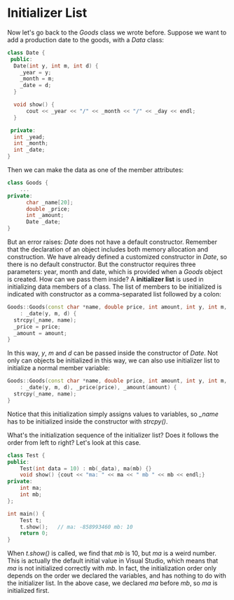# Initializer List

Now let's go back to the *Goods* class we wrote before. Suppose we want to add a production date to the goods, with a *Data* class: 

```cpp
class Date {
 public:
  Date(int y, int m, int d) {
    _year = y;
    _month = m;
    _date = d;
  }

  void show() { 
      cout << _year << "/" << _month << "/" << _day << endl; 
  }

 private:
  int _yead;
  int _month;
  int _date;
}
```

Then we can make the data as one of the member attributes:

```cpp
class Goods {
	...
private:
      char _name[20];
      double _price;
      int _amount;
      Date _date;
}
```

But an error raises: *Date* does not have a default constructor. Remember that the declaration of an object includes both memory allocation and construction. We have already defined a customized constructor in *Date*, so there is no default constructor. But the constructor requires three parameters: year, month and date, which is provided when a *Goods* object is created. How can we pass them inside? A **initializer list** is used in initializing data members of a class. The list of members to be initialized is indicated with constructor as a comma-separated list followed by a colon:

```cpp
Goods::Goods(const char *name, double price, int amount, int y, int m, int d) 
    : _date(y, m, d) {
  strcpy(_name, name);
  _price = price;
  _amount = amount;
}
```

In this way, *y*, *m* and *d* can be passed inside the constructor of *Date*. Not only can objects be initialized in this way, we can also use initializer list to initialize a normal member variable:

```cpp
Goods::Goods(const char *name, double price, int amount, int y, int m, int d) 
    : _date(y, m, d), _price(price), _amount(amount) {
  strcpy(_name, name);
}
```

Notice that this initialization simply assigns values to variables, so *_name* has to be initialized inside the constructor with *strcpy()*.

What's the initialization sequence of the initializer list? Does it follows the order from left to right? Let's look at this case.

```cpp
class Test {
public:
    Test(int data = 10) : mb(_data), ma(mb) {}
    void show() {cout << "ma: " << ma << " mb " << mb << endl;}
private:
    int ma;
    int mb;
};

int main() {
    Test t;
    t.show();	// ma: -858993460 mb: 10
    return 0;
}
```

When *t.show()* is called, we find that *mb* is 10, but *ma* is a weird number. This is actually the default initial value in Visual Studio, which means that *ma* is not initialized correctly with *mb*. In fact, the initialization order only depends on the order we declared the variables, and has nothing to do with the initializer list. In the above case, we declared *ma* before *mb*, so *ma* is initialized first.

